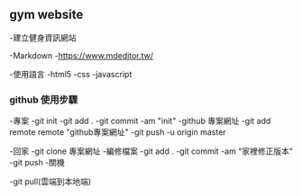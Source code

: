 ## gym website

-建立健身資訊網站


-Markdown
    -https://www.mdeditor.tw/


-使用語言
    -html5
    -css
    -javascript

### github 使用步驟
-專案
-git init
-git add .
-git commit -am "init"
-github 專案網址
-git add remote remote "github專案網址"
-git push -u origin master

-回家
-git clone 專案網址
-編修檔案
-git add .
-git commit -am "家裡修正版本"
-git push
-關機

-git pull(雲端到本地端)
